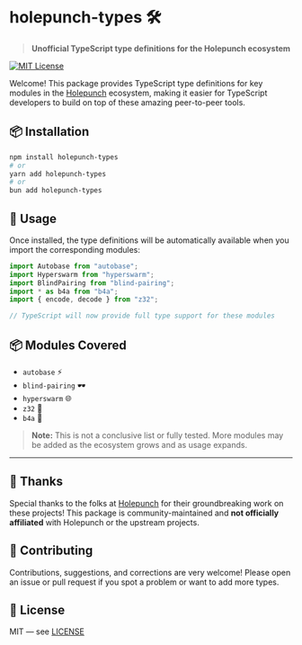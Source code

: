 # holepunch-types 🛠️

> **Unofficial TypeScript type definitions for the Holepunch ecosystem**

[![MIT License](https://img.shields.io/badge/license-MIT-green.svg)](./LICENSE)

Welcome! This package provides TypeScript type definitions for key modules in the [Holepunch](https://holepunch.to) ecosystem, making it easier for TypeScript developers to build on top of these amazing peer-to-peer tools.

## 📦 Installation

```bash
npm install holepunch-types
# or
yarn add holepunch-types
# or
bun add holepunch-types
```

## 🚀 Usage

Once installed, the type definitions will be automatically available when you import the corresponding modules:

```typescript
import Autobase from "autobase";
import Hyperswarm from "hyperswarm";
import BlindPairing from "blind-pairing";
import * as b4a from "b4a";
import { encode, decode } from "z32";

// TypeScript will now provide full type support for these modules
```

## 📦 Modules Covered

- `autobase` ⚡
- `blind-pairing` 🕶️
- `hyperswarm` 🌐
- `z32` 🔢
- `b4a` 🧩

> **Note:** This is not a conclusive list or fully tested. More modules may be added as the ecosystem grows and as usage expands.

---

## 🙏 Thanks

Special thanks to the folks at [Holepunch](https://holepunch.to) for their groundbreaking work on these projects! This package is community-maintained and **not officially affiliated** with Holepunch or the upstream projects.

## 🤝 Contributing

Contributions, suggestions, and corrections are very welcome! Please open an issue or pull request if you spot a problem or want to add more types.

## 📜 License

MIT — see [LICENSE](./LICENSE)

